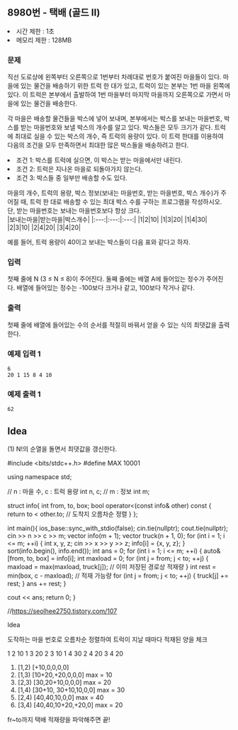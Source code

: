 ## 8980번 - 택배 (골드 II)
<li>시간 제한 : 1초</li>
<li>메모리 제한 : 128MB</li>

### 문제
직선 도로상에 왼쪽부터 오른쪽으로 1번부터 차례대로 번호가 붙여진 마을들이 있다. 마을에 있는 물건을 배송하기 위한 트럭 한 대가 있고, 트럭이 있는 본부는 1번 마을 왼쪽에 있다. 이 트럭은 본부에서 출발하여 1번 마을부터 마지막 마을까지 오른쪽으로 가면서 마을에 있는 물건을 배송한다. <br>

각 마을은 배송할 물건들을 박스에 넣어 보내며, 본부에서는 박스를 보내는 마을번호, 박스를 받는 마을번호와 보낼 박스의 개수를 알고 있다. 박스들은 모두 크기가 같다. 트럭에 최대로 실을 수 있는 박스의 개수, 즉 트럭의 용량이 있다. 이 트럭 한대를 이용하여 다음의 조건을 모두 만족하면서 최대한 많은 박스들을 배송하려고 한다.<br>

<li>조건 1: 박스를 트럭에 실으면, 이 박스는 받는 마을에서만 내린다.</li>
<li>조건 2: 트럭은 지나온 마을로 되돌아가지 않는다.</li>
<li>조건 3: 박스들 중 일부만 배송할 수도 있다.</li>

마을의 개수, 트럭의 용량, 박스 정보(보내는 마을번호, 받는 마을번호, 박스 개수)가 주어질 때, 트럭 한 대로 배송할 수 있는 최대 박스 수를 구하는 프로그램을 작성하시오. 단, 받는 마을번호는 보내는 마을번호보다 항상 크다.<br>
|보내는마을|받는마을|박스개수|
|:---:|:---:|:---:|
|1|2|10|
|1|3|20|
|1|4|30|
|2|3|10|
|2|4|20|
|3|4|20|

예를 들어, 트럭 용량이 40이고 보내는 박스들이 다음 표와 같다고 하자.<br>

### 입력
첫째 줄에 N (3 ≤ N ≤ 8)이 주어진다. 둘째 줄에는 배열 A에 들어있는 정수가 주어진다. 배열에 들어있는 정수는 -100보다 크거나 같고, 100보다 작거나 같다.<br>

### 출력
첫째 줄에 배열에 들어있는 수의 순서를 적절히 바꿔서 얻을 수 있는 식의 최댓값을 출력한다.<br>

### 예제 입력 1
```
6
20 1 15 8 4 10
```
### 예제 출력 1
```
62
```

## Idea
(1) N!의 순열을 돌면서 최댓값을 갱신한다.

#include <bits/stdc++.h>
#define MAX 10001

using namespace std;


// n : 마을 수, c : 트럭 용량
int n, c;
// m : 정보
int m;

struct info{
    int from, to, box;
    bool operator<(const info& other) const {
        return to < other.to;  // 도착지 오름차순 정렬
    }
};

int main(){
  ios_base::sync_with_stdio(false);
  cin.tie(nullptr);
  cout.tie(nullptr);
  cin >> n >> c >> m;
  vector<info> info(m + 1);
  vector<int> truck(n + 1, 0);
  for (int i = 1; i <= m; ++i) {
    int x, y, z;
    cin >> x >> y >> z;
    info[i] = {x, y, z};
  }
  sort(info.begin(), info.end());
  int ans = 0;
  for (int i = 1; i <= m; ++i) {
      auto& [from, to, box] = info[i];
      int maxload = 0;
      for (int j = from; j < to; ++j) {
        maxload = max(maxload, truck[j]);  // 이미 저장된 경로상 적재량
      }
      int rest = min(box, c - maxload); // 적재 가능량
      for (int j = from; j < to; ++j) {
          truck[j] += rest;
      }
      ans += rest;
  }

  cout << ans;
  return 0;
}

//https://seolhee2750.tistory.com/107

Idea

도작하는 마을 번호로 오름차순 정렬하여 트럭이 지날 때마다 적재된 양을 체크

1 2 10
1 3 20
2 3 10
1 4 30
2 4 20
3 4 20

1. [1,2) [+10,0,0,0,0]
2. [1,3) [10+20,+20,0,0,0] max = 10
3. [2,3) [30,20+10,0,0,0] max = 20
4. [1,4) [30+10, 30+10,10,0,0] max = 30
5. [2,4) [40,40,10,0,0] max = 40
6. [3,4) [40,40,10+20,+20,0] max = 20

fr~to까지 택배 적재량을 파악해주면 끝!
